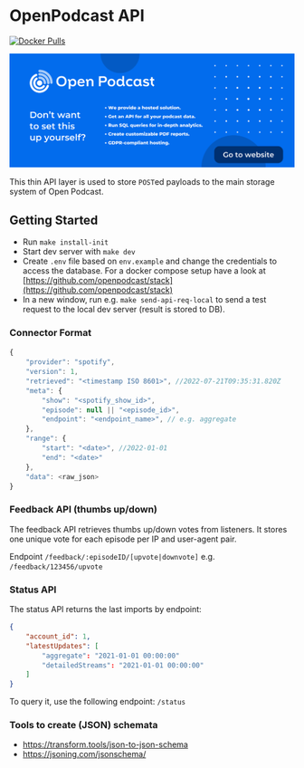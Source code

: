 # OpenPodcast API

[![Docker Pulls](https://img.shields.io/docker/pulls/openpodcast/api?color=%23099cec&logo=Docker)](https://hub.docker.com/r/openpodcast/api)

[![OpenPodcast Banner](https://raw.githubusercontent.com/openpodcast/banner/main/openpodcast-banner.png)](https://openpodcast.app/)

This thin API layer is used to store `POST`ed payloads to the main storage
system of Open Podcast.

## Getting Started

-   Run `make install-init`
-   Start dev server with `make dev`
-   Create `.env` file based on `env.example` and change the credentials to access the database. For a docker compose setup have a look at [https://github.com/openpodcast/stack](https://github.com/openpodcast/stack)
-   In a new window, run e.g. `make send-api-req-local` to send a test request to the local dev server (result is stored to DB).

### Connector Format

```javascript
{
    "provider": "spotify",
    "version": 1,
    "retrieved": "<timestamp ISO 8601>", //2022-07-21T09:35:31.820Z
    "meta": {
        "show": "<spotify_show_id>",
        "episode": null || "<episode_id>",
        "endpoint": "<endpoint_name>", // e.g. aggregate
    },
    "range": {
        "start": "<date>", //2022-01-01
        "end": "<date>"
    },
    "data": <raw_json>
}
```

### Feedback API (thumbs up/down)

The feedback API retrieves thumbs up/down votes from listeners.
It stores one unique vote for each episode per IP and user-agent pair.

Endpoint `/feedback/:episodeID/[upvote|downvote]`
e.g. `/feedback/123456/upvote`

### Status API

The status API returns the last imports by endpoint:

```json
{
    "account_id": 1,
    "latestUpdates": [
        "aggregate": "2021-01-01 00:00:00"
        "detailedStreams": "2021-01-01 00:00:00"
    ]
}
```

To query it, use the following endpoint: `/status`

### Tools to create (JSON) schemata

-   <https://transform.tools/json-to-json-schema>
-   <https://jsoning.com/jsonschema/>
